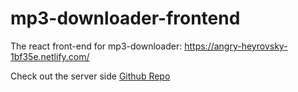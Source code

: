 # mp3-downloader-frontend
The react front-end for mp3-downloader:
https://angry-heyrovsky-1bf35e.netlify.com/

Check out the server side [Github Repo](https://github.com/alexbotello/mp3-downloader)
